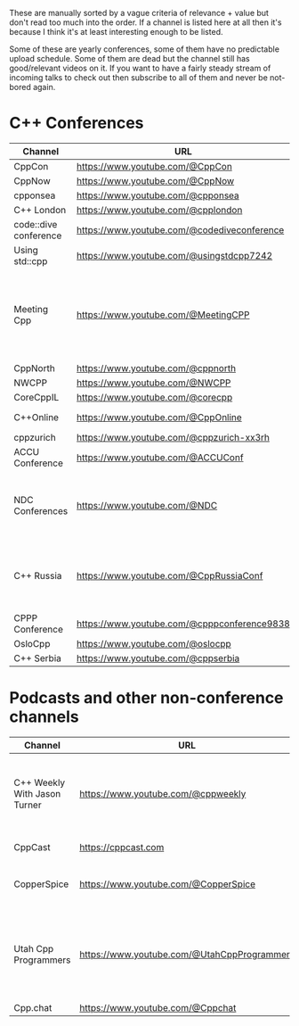 These are manually sorted by a vague criteria of relevance + value but don't read too much into the order. If a channel is listed here at all then it's because I think it's at least interesting enough to be listed.

Some of these are yearly conferences, some of them have no predictable upload schedule. Some of them are dead but the channel still has good/relevant videos on it. If you want to have a fairly steady stream of incoming talks to check out then subscribe to all of them and never be not-bored again.

# C++ Conferences

| Channel               | URL                                              | Notes                                                                                 |
| --------------------- | ------------------------------------------------ | ------------------------------------------------------------------------------------- |
| CppCon                | https://www.youtube.com/@CppCon                  |                                                                                       |
| CppNow                | https://www.youtube.com/@CppNow                  |                                                                                       |
| cpponsea              | https://www.youtube.com/@cpponsea                |                                                                                       |
| C++ London            | https://www.youtube.com/@cpplondon               |                                                                                       |
| code::dive conference | https://www.youtube.com/@codediveconference      |                                                                                       |
| Using std::cpp        | https://www.youtube.com/@usingstdcpp7242         |                                                                                       |
| Meeting Cpp           | https://www.youtube.com/@MeetingCPP              | Turns into an online interview channel while the physical conference isn't happening. |
| CppNorth              | https://www.youtube.com/@cppnorth                |                                                                                       |
| NWCPP                 | https://www.youtube.com/@NWCPP                   |                                                                                       |
| CoreCppIL             | https://www.youtube.com/@corecpp                 |                                                                                       |
| C++Online             | https://www.youtube.com/@CppOnline               | Online-only talks.                                                                    |
| cppzurich             | https://www.youtube.com/@cppzurich-xx3rh         |                                                                                       |
| ACCU Conference       | https://www.youtube.com/@ACCUConf                | Not just C++.                                                                         |
| NDC Conferences       | https://www.youtube.com/@NDC                     | Not just C++. More general software development, not just programming.                |
| C++ Russia            | https://www.youtube.com/@CppRussiaConf           | Mostly Russian but with occasional talks in English.                                  |
| CPPP Conference       | https://www.youtube.com/@cpppconference9838      |                                                                                       |
| OsloCpp               | https://www.youtube.com/@oslocpp                 |                                                                                       |
| C++ Serbia            | https://www.youtube.com/@cppserbia               |                                                                                       |

# Podcasts and other non-conference channels
| Channel                      | URL                                         | Notes                                                 |
| ---------------------------- | ------------------------------------------- | ----------------------------------------------------- |
| C++ Weekly With Jason Turner | https://www.youtube.com/@cppweekly          | He's available for code reviews and on-site training. |
| CppCast                      | https://cppcast.com                         | Audio podcast.                                        |
| CopperSpice                  | https://www.youtube.com/@CopperSpice        | Sporadic, online-only talks.                          |
| Utah Cpp Programmers         | https://www.youtube.com/@UtahCppProgrammers | Online-only talks, mostly (all?) from a single guy.   |
| Cpp.chat                     | https://www.youtube.com/@Cppchat            | Dead?                                                 |
